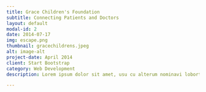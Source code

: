```yaml
---
title: Grace Children's Foundation
subtitle: Connecting Patients and Doctors
layout: default
modal-id: 2
date: 2014-07-17
img: escape.png
thumbnail: gracechildrens.jpeg
alt: image-alt
project-date: April 2014
client: Start Bootstrap
category: Web Development
description: Lorem ipsum dolor sit amet, usu cu alterum nominavi lobortis. At duo novum diceret. Tantas apeirian vix et, usu sanctus postulant inciderint ut, populo diceret necessitatibus in vim. Cu eum dicam feugiat noluisse.

---
```

